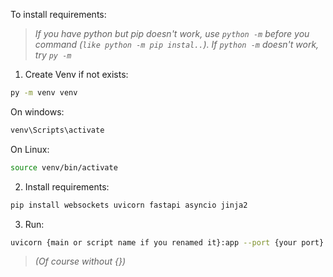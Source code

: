 To install requirements:
> *If you have python but pip doesn't work, use `python -m` before you command (`like python -m pip instal..`). If `python -m` doesn't work, try `py -m`*
1. Create Venv if not exists:
```bash
py -m venv venv
```
On windows:
```bash
venv\Scripts\activate
```
On Linux:
```bash
source venv/bin/activate
```

2. Install requirements:
```bash
pip install websockets uvicorn fastapi asyncio jinja2
```

3. Run:
```bash
uvicorn {main or script name if you renamed it}:app --port {your port} --host 0.0.0.0
```
> *(Of course without {})*
